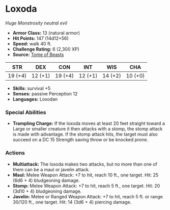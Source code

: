 # Loxoda

*Huge* *Monstrosity* *neutral evil*

- **Armor Class:** 13 (natural armor)
- **Hit Points:** 147 (14d12+56)
- **Speed:** walk 40 ft.
- **Challenge Rating:** 6 (2,300 XP)
- **Source:** [Tome of Beasts](https://koboldpress.com/kpstore/product/tome-of-beasts-for-5th-edition-print/)

| STR | DEX | CON | INT | WIS | CHA |
| --- | --- | --- | --- | --- | --- |
| 19 (+4) | 12 (+1) | 19 (+4) | 12 (+1) | 14 (+2) | 10 (+0) |

- **Skills:** survival +5
- **Senses:** passive Perception 12
- **Languages:** Loxodan
### Special Abilities
- **Trampling Charge:** If the loxoda moves at least 20 feet straight toward a Large or smaller creature it then attacks with a stomp, the stomp attack is made with advantage. If the stomp attack hits, the target must also succeed on a DC 15 Strength saving throw or be knocked prone.
### Actions
- **Multiattack:** The loxoda makes two attacks, but no more than one of them can be a maul or javelin attack.
- **Maul:** Melee Weapon Attack: +7 to hit, reach 10 ft., one target. Hit: 25 (6d6 + 4) bludgeoning damage.
- **Stomp:** Melee Weapon Attack: +7 to hit, reach 5 ft., one target. Hit: 20 (3d10 + 4) bludgeoning damage.
- **Javelin:** Melee or Ranged Weapon Attack: +7 to hit, reach 5 ft. or range 30/120 ft., one target. Hit: 14 (3d6 + 4) piercing damage.
